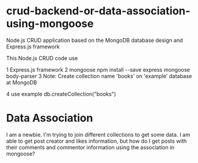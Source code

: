 # crud-backend-or-data-association-using-mongoose 

Node.js CRUD application based on the MongoDB database design and Express.js framework

This Node.js CRUD code use

1 Express.js framework
2 mongoose 
npm install --save express mongoose body-parser
3 Note:
Create collection name 'books' on 'example' database at MongoDB

4 use example
db.createCollection("books")


# Data Association 
I am a newbie. I'm trying to join different collections to get some data. I am able to get post creator and likes information, but how do I get posts with their comments and commentor information using the association in mongoose?
